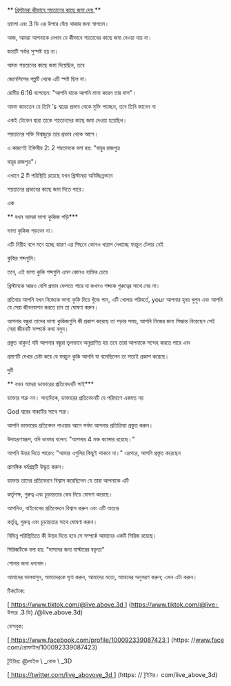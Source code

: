 ** <u> খ্রিস্টানরা কীভাবে শয়তানের কাছে জমা দেয় </u> **

হ্যালো এবং 3 ডি এর উপরে বেঁচে থাকার জন্য স্বাগতম।

আজ, আমরা আপনাকে দেখাব যে কীভাবে শয়তানের কাছে জমা দেওয়া যায় না।

জমাটি সর্বদা সুস্পষ্ট হয় না।

আদম শয়তানের কাছে জমা দিয়েছিল, তবে

জেনেসিসের গল্পটি থেকে এটি স্পষ্ট ছিল না।

রোমীয় 6:16 বলেছেন: "আপনি যাকে আপনি মান্য করেন তার দাস"।

আদম জানতেন যে তিনি ’s শ্বরের প্রভাব থেকে মুক্তি পাচ্ছেন, তবে তিনি জানেন না

একই টোকেন দ্বারা তাকে শয়তানদের কাছে জমা দেওয়া হয়েছিল।

শয়তানের শক্তি বিশ্বজুড়ে তার প্রভাব থেকে আসে।

এ কারণেই ইফিষীয় 2: 2 শয়তানকে বলা হয়: "বায়ুর রাজপুত্র

বায়ুর রাজপুত্র"।

এখানে 2 টি পরিস্থিতি রয়েছে যখন খ্রিস্টানরা অবিচ্ছিন্নভাবে

শয়তানের প্রভাবের কাছে জমা দিতে পারে।

এক

** যখন আমরা ভাগ্য কুকিজ পড়ি***

ভাগ্য কুকিজ পড়বেন না।

এটি নিরীহ বলে মনে হচ্ছে কারণ এর পিছনে কোনও খারাপ দেখাচ্ছে ফরচুন টেলার নেই

কুকির শব্দগুলি।

তবে, এই ভাগ্য কুকি শব্দগুলি এমন কোনও ব্যক্তির চেয়ে

খ্রিস্টানকে আরও বেশি প্রভাব ফেলতে পারে যা কখনও শব্দকে গুরুত্বের সাথে নেয় না।

প্রতিবার আপনি যখন নিজেকে ভাগ্য কুকি দিয়ে খুঁজে পান, এটি খোলার পরিবর্তে, your আপনার হৃদয় খুলুন এবং আপনি যে সেরা জীবনযাপন করতে চান তা ঘোষণা করুন।

আপনার বন্ধুরা তাদের ভাগ্য কুকিজগুলি কী প্রকাশ করেছে তা পড়ার সময়, আপনি নিজের জন্য সিদ্ধান্ত নিয়েছেন সেই সেরা জীবনটি সম্পর্কে কথা বলুন।

প্রস্তুত থাকুন! যদি আপনার বন্ধুরা ভুলভাবে অনুপ্রাণিত হয় তবে তারা আপনাকে সন্দেহ করতে পারে এবং

প্রমাণটি দেখার চেষ্টা করে যে ফরচুন কুকি আপনি যা বলেছিলেন তা সত্যই প্রকাশ করেছে।

দুটি

** যখন আমরা ডাক্তারের প্রতিবেদনটি পাই***

ডাক্তার শত্রু নন। অন্যদিকে, ডাক্তারের প্রতিবেদনটি যে পরিমাণে একমত নয়

God শ্বরের বাক্যটির সাথে শত্রু।

আপনি ডাক্তারের প্রতিবেদন পাওয়ার আগে সর্বদা আপনার প্রতিক্রিয়া প্রস্তুত করুন।

উদাহরণস্বরূপ, যদি ডাক্তার বলেন: "আপনার 4 মঞ্চ ক্যান্সার রয়েছে।"

আপনি উত্তর দিতে পারেন: "আমার এগুলির কিছুই থাকবে না।" এরপরে, আপনি প্রস্তুত করেছেন

প্রাসঙ্গিক ধর্মগ্রন্থটি উদ্ধৃত করুন।

ডাক্তার তাদের প্রতিবেদনে বিশ্বাস করেছিলেন যে তারা আপনাকে এটি

কর্তৃপক্ষ, গুরুত্ব এবং চূড়ান্ততার বোধ দিয়ে ঘোষণা করেছে।

আপনিও, বাইবেলের প্রতিবেদনে বিশ্বাস করুন এবং এটি অত্যন্ত

কর্তৃত্ব, গুরুত্ব এবং চূড়ান্ততার সাথে ঘোষণা করুন।

বিভিন্ন পরিস্থিতিতে কী উত্তর দিতে হবে সে সম্পর্কে আমাদের একটি সিরিজ রয়েছে।

সিরিজটিকে বলা হয়: "দাসদের জন্য মাস্টারের বক্তৃতা"

শোনার জন্য ধন্যবাদ।

আমাদের ভালবাসুন, আমাদেরকে ঘৃণা করুন, আমাদের মতো, আমাদের অনুসরণ করুন; এখন এটা করুন।

টিকটোক:

[<u> https://www.tiktok.com/@live.above.3d </u>] (https://www.tiktok.com/@live। উপরে .3 ডি) /@live.above.3d)

ফেসবুক:

[<u> https://www.facebook.com/profile/100092339087423 </u>] (https: //www.face com/প্রোফাইল/100092339087423)

টুইটার: @লাইভ \ _বোভ \ _3D

[<u> https://twitter.com/live_abovove_3d </u>] (https: // টুইটার। com/live_above_3d)